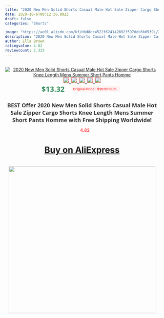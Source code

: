 ```yaml
---
title: "2020 New Men Solid Shorts Casual Male Hot Sale Zipper Cargo Shorts Knee Length Mens Summer Short Pants Homme"
date: 2020-10-6T08:12:36.892Z
draft: false
categories: "Shorts"

image: "https://ae01.alicdn.com/kf/Hbd8dc4522f624142892f597ddb3b0539L/2020-New-Men-Solid-Shorts-Casual-Male-Hot-Sale-Zipper-Cargo-Shorts-Knee-Length-Mens-Summer.jpg"
description: "2020 New Men Solid Shorts Casual Male Hot Sale Zipper Cargo Shorts Knee Length Mens Summer Short Pants Homme"
author: Ella Brown
ratingvalue: 4.82
reviewcount: 2.333
---
```

<br>
<div style="text-align: center;">
<a href="https://s.click.aliexpress.com/e/_AcVWZr" target="_blank" rel="nofollow noopener noreferrer"><img alt="2020 New Men Solid Shorts Casual Male Hot Sale Zipper Cargo Shorts Knee Length Mens Summer Short Pants Homme" class="magnifier-image" src="https://ae01.alicdn.com/kf/Hbd8dc4522f624142892f597ddb3b0539L/2020-New-Men-Solid-Shorts-Casual-Male-Hot-Sale-Zipper-Cargo-Shorts-Knee-Length-Mens-Summer.jpg_640x640.jpg">
<br>
<img style="border:1px solid salmon" src="https://ae01.alicdn.com/kf/Hbd8dc4522f624142892f597ddb3b0539L/2020-New-Men-Solid-Shorts-Casual-Male-Hot-Sale-Zipper-Cargo-Shorts-Knee-Length-Mens-Summer.jpg_120x120.jpg">&nbsp;&nbsp;<img style="border:1px solid salmon" src="https://ae01.alicdn.com/kf/H0ad3605f19f944dbbb5dad3bac28635f8/2020-New-Men-Solid-Shorts-Casual-Male-Hot-Sale-Zipper-Cargo-Shorts-Knee-Length-Mens-Summer.jpg_120x120.jpg">&nbsp;&nbsp;<img style="border:1px solid salmon" src="https://ae01.alicdn.com/kf/H8bd283f5781e475bb72deb639763fa0du/2020-New-Men-Solid-Shorts-Casual-Male-Hot-Sale-Zipper-Cargo-Shorts-Knee-Length-Mens-Summer.jpg_120x120.jpg">&nbsp;&nbsp;<img style="border:1px solid salmon" src="https://ae01.alicdn.com/kf/H3aa842f4fd564e578c49131a64accfc3R/2020-New-Men-Solid-Shorts-Casual-Male-Hot-Sale-Zipper-Cargo-Shorts-Knee-Length-Mens-Summer.jpg_120x120.jpg">&nbsp;&nbsp;<img style="border:1px solid salmon" src="https://ae01.alicdn.com/kf/H124e7a6b9b7d4b4e895b8ab0ce6b42abv/2020-New-Men-Solid-Shorts-Casual-Male-Hot-Sale-Zipper-Cargo-Shorts-Knee-Length-Mens-Summer.jpg_120x120.jpg"></a></div><br0>
<div style="text-align: center;"><span style="background-color: white; border: 0px; box-sizing: border-box; color: seagreen; display: inline-block; font-family: &quot;open sans&quot; , &quot;arial&quot; , &quot;helvetica&quot; , sans-serif , &quot;heiti&quot;; font-size: 24px; font-stretch: inherit; font-weight: 700; line-height: inherit; margin: 0px 10px 0px 0px; padding: 0px; vertical-align: middle;">$13.32 </span>
<span style="background: rgb(255 , 241 , 241); border-radius: 3px; border: 0px; box-sizing: border-box; color: #ff4747; display: inline-block; font-family: inherit; font-size: 12px; font-stretch: inherit; font-style: inherit; font-variant: inherit; font-weight: 600; line-height: inherit; margin: 0px; padding: 2px 5px; transform: scale(0.9); vertical-align: middle;">Original Price : <b style="text-decoration: line-through;">$26.65 </b> 50%&nbsp;&nbsp;</span></div>
<h1 style="color: #333333; display: inline-block; font-family: &quot;open sans&quot; , &quot;arial&quot; , &quot;helvetica&quot; , sans-serif , &quot;heiti&quot;; font-size: 18px; font-stretch: inherit; font-weight: 700; text-align: center;">BEST Offer 2020 New Men Solid Shorts Casual Male Hot Sale Zipper Cargo Shorts Knee Length Mens Summer Short Pants Homme with Free Shipping Worldwide!</h1>
<div style="color: #ff4747; text-align: center;">
<img src="https://4.bp.blogspot.com/-M0ZcTcb-5uY/XleCXlxnR4I/AAAAAAAAAEc/OrjgMkXV1oMQFaCRZj5HQwOCBcu3w1FegCPcBGAYYCw/s1600/star.png" style="height: 15px;">&nbsp;<b>4.82</b></div>
<div class="button_cont" align="center"><a class="buynow_a" href="https://s.click.aliexpress.com/e/_AcVWZr" target="_blank" rel="nofollow noopener noreferrer"><H1>Buy on AliExpress</H1></a></div><br>
<div class="separator" style="clear: both; text-align: center;">
<img src="https://lh3.googleusercontent.com/-pTy5HemUv9M/XlePHvY0dAI/AAAAAAAAAE4/0nX5iRUoIWY8eMW9Dpxeirr157OZliDIgCLcBGAsYHQ/s1600/badge.gif" width="480">
</div>
